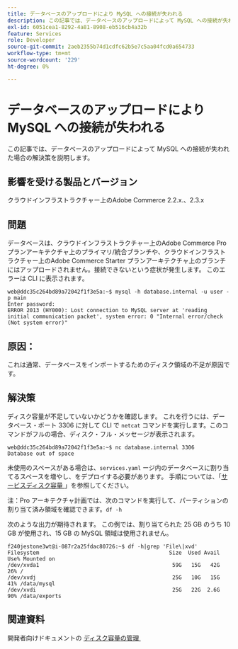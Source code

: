 ```yaml
---
title: データベースのアップロードにより MySQL への接続が失われる
description: この記事では、データベースのアップロードによって MySQL への接続が失われた場合の解決策を説明します。
exl-id: 6051cea1-8292-4a81-8908-eb516cb4a32b
feature: Services
role: Developer
source-git-commit: 2aeb2355b74d1cdfc62b5e7c5aa04fcd0a654733
workflow-type: tm+mt
source-wordcount: '229'
ht-degree: 0%

---
```


# データベースのアップロードにより MySQL への接続が失われる

この記事では、データベースのアップロードによって MySQL への接続が失われた場合の解決策を説明します。

## 影響を受ける製品とバージョン

クラウドインフラストラクチャー上のAdobe Commerce 2.2.x.、2.3.x

## 問題

データベースは、クラウドインフラストラクチャー上のAdobe Commerce Pro プランアーキテクチャ上のプライマリ/統合ブランチや、クラウドインフラストラクチャー上のAdobe Commerce Starter プランアーキテクチャ上のブランチにはアップロードされません。接続できないという症状が発生します。 このエラーは CLI に表示されます。

```
web@ddc35c264bd89a72042f1f3e5a:~$ mysql -h database.internal -u user -p main
Enter password:
ERROR 2013 (HY000): Lost connection to MySQL server at 'reading initial communication packet', system error: 0 "Internal error/check (Not system error)"
```

## 原因：

これは通常、データベースをインポートするためのディスク領域の不足が原因です。

## 解決策

ディスク容量が不足していないかどうかを確認します。 これを行うには、データベース・ポート 3306 に対して CLI で `netcat` コマンドを実行します。このコマンドがフルの場合、ディスク・フル・メッセージが表示されます。

```
web@ddc35c264bd89a72042f1f3e5a:~$ nc database.internal 3306
Database out of space
```

未使用のスペースがある場合は、`services.yaml` ージ内のデータベースに割り当てるスペースを増やし、をデプロイする必要があります。 手順については、「[&#x200B; サービスディスク容量 &#x200B;](https://experienceleague.adobe.com/ja/docs/commerce-cloud-service/user-guide/develop/storage/manage-disk-space#service-disk-space)」を参照してください。

注：Pro アーキテクチャ計画では、次のコマンドを実行して、パーティションの割り当て済み領域を確認できます。`df -h`

次のような出力が期待されます。 この例では、割り当てられた 25 GB のうち 10 GB が使用され、15 GB の MySQL 領域は使用されません。

```
f240jestone3wt@i-087r2a25fdac80726:~$ df -h|grep 'File\|xvd'
Filesystem                                         Size  Used Avail Use% Mounted on
/dev/xvda1                                          59G   15G   42G  26% /
/dev/xvdj                                           25G   10G   15G  41% /data/mysql
/dev/xvdi                                           25G   22G  2.6G  90% /data/exports
```

## 関連資料

開発者向けドキュメントの [&#x200B; ディスク容量の管理 &#x200B;](https://experienceleague.adobe.com/ja/docs/commerce-cloud-service/user-guide/develop/storage/manage-disk-space)
